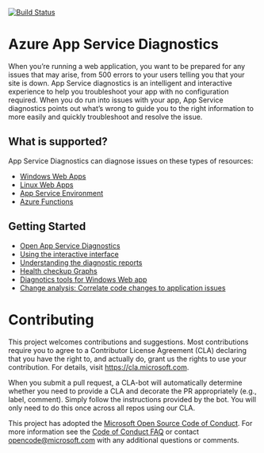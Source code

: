 [![Build Status](https://travis-ci.org/Azure/Azure-AppServices-Diagnostics.svg?branch=master)](https://travis-ci.org/Azure/Azure-AppServices-Diagnostics)

# Azure App Service Diagnostics 
When you’re running a web application, you want to be prepared for any issues that may arise, from 500 errors to your users telling you that your site is down. App Service diagnostics is an intelligent and interactive experience to help you troubleshoot your app with no configuration required. When you do run into issues with your app, App Service diagnostics points out what’s wrong to guide you to the right information to more easily and quickly troubleshoot and resolve the issue.

## What is supported?
App Service Diagnostics can diagnose issues on these types of resources:
- [Windows Web Apps](https://docs.microsoft.com/en-us/azure/app-service/overview)
- [Linux Web Apps](https://docs.microsoft.com/en-us/azure/app-service/containers/app-service-linux-intro)
- [App Service Environment](https://docs.microsoft.com/en-us/azure/app-service/environment/intro)
- [Azure Functions](https://docs.microsoft.com/en-us/azure/azure-functions/)

## Getting Started
- [Open App Service Diagnostics](https://docs.microsoft.com/en-us/azure/app-service/overview-diagnostics#open-app-service-diagnostics)
- [Using the interactive interface](https://docs.microsoft.com/en-us/azure/app-service/overview-diagnostics#interactive-interface)
- [Understanding the diagnostic reports](https://docs.microsoft.com/en-us/azure/app-service/overview-diagnostics#diagnostic-report)
- [Health checkup Graphs](https://docs.microsoft.com/en-us/azure/app-service/overview-diagnostics#health-checkup)
- [Diagnotics tools for Windows Web app](https://docs.microsoft.com/en-us/azure/app-service/overview-diagnostics#diagnostic-tools-only-for-windows-app)
- [Change analysis: Correlate code changes to application issues](https://docs.microsoft.com/en-us/azure/app-service/overview-diagnostics#change-analysis)

# Contributing

This project welcomes contributions and suggestions.  Most contributions require you to agree to a
Contributor License Agreement (CLA) declaring that you have the right to, and actually do, grant us
the rights to use your contribution. For details, visit https://cla.microsoft.com.

When you submit a pull request, a CLA-bot will automatically determine whether you need to provide
a CLA and decorate the PR appropriately (e.g., label, comment). Simply follow the instructions
provided by the bot. You will only need to do this once across all repos using our CLA.

This project has adopted the [Microsoft Open Source Code of Conduct](https://opensource.microsoft.com/codeofconduct/).
For more information see the [Code of Conduct FAQ](https://opensource.microsoft.com/codeofconduct/faq/) or
contact [opencode@microsoft.com](mailto:opencode@microsoft.com) with any additional questions or comments.
